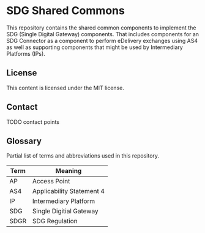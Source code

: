 # SDG Shared Commons

This repository contains the shared common components to implement the SDG (Single Digital Gateway) components.
That includes components for an SDG Connector as a component to perform eDelivery exchanges using AS4 as well as supporting components that might be used by Intermediary Platforms (IPs).

## License

This content is licensed under the MIT license.

## Contact

TODO contact points

## Glossary

Partial list of terms and abbreviations used in this repository.

| Term | Meaning |
| ---- | ------- |
| AP | Access Point |
| AS4 | Applicability Statement 4 |
| IP | Intermediary Platform |
| SDG | Single Digitial Gateway |
| SDGR | SDG Regulation |
